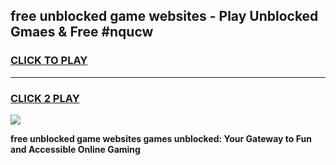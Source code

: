 
## free unblocked game websites - Play Unblocked Gmaes & Free #nqucw
<h3>
<a href="https://premium.freeplayer.one?title=free_unblocked_game_websites&ref=01M">CLICK TO PLAY</a></h3>
<hr>

<h3>
<a href="https://premium.freeplayer.one?title=free_unblocked_game_websites&ref=01M">CLICK 2 PLAY</a>
  
</h3>

<a href="https://premium.freeplayer.one?title=free_unblocked_game_websites&ref=01M"><img src="https://clearcache.store/games.png"></a>


**free unblocked game websites games unblocked: Your Gateway to Fun and Accessible Online Gaming**
